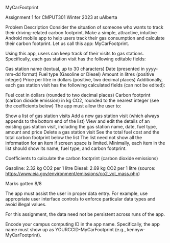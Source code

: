 MyCarFootprint

Assignment 1 for CMPUT301 Winter 2023 at uAlberta


Problem Description
Consider the situation of someone who wants to track their driving-related carbon footprint. Make a simple, attractive, intuitive Android mobile app to help users track their gas consumption and calculate their carbon footprint. Let us call this app: MyCarFootprint.

Using this app, users can keep track of their visits to gas stations. Specifically, each gas station visit has the following editable fields:

Gas station name (textual, up to 30 characters)
Date (presented in yyyy-mm-dd format)
Fuel type (Gasoline or Diesel)
Amount in litres (positive integer)
Price per litre in dollars (positive, two decimal places)
Additionally, each gas station visit has the following calculated fields (can not be edited):

Fuel cost in dollars (rounded to two decimal places)
Carbon footprint (carbon dioxide emission) in kg CO2, rounded to the nearest integer (see the coefficients below)
The app must allow the user to:

Show a list of gas station visits
Add a new gas station visit (which always appends to the bottom end of the list)
View and edit the details of an existing gas station visit, including the gas station name, date, fuel type, amount and price
Delete a gas station visit
See the total fuel cost and the total carbon footprint below the list
The list need not show all the information for an item if screen space is limited. Minimally, each item in the list should show its name, fuel type, and carbon footprint.

Coefficients to calculate the carbon footprint (carbon dioxide emissions)

Gasoline: 2.32 kg CO2 per 1 litre
Diesel: 2.69 kg CO2 per 1 litre
(source: https://www.eia.gov/environment/emissions/co2_vol_mass.php)

Marks gotten 8/8

The app must assist the user in proper data entry. For example, use appropriate user interface controls to enforce particular data types and avoid illegal values.

For this assignment, the data need not be persistent across runs of the app.

Encode your campus computing ID in the app name. Specifically, the app name must show up as YOURCCID-MyCarFootprint (e.g., kennyw-MyCarFootprint).


